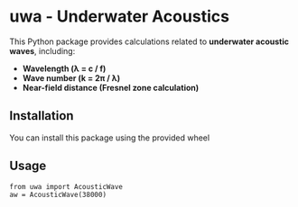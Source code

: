 # uwa - Underwater Acoustics

This Python package provides calculations related to **underwater acoustic waves**, including:
- **Wavelength (λ = c / f)**
- **Wave number (k = 2π / λ)**
- **Near-field distance (Fresnel zone calculation)**

## Installation
You can install this package using the provided wheel

## Usage
```{code-block} python
from uwa import AcousticWave
aw = AcousticWave(38000)
```
